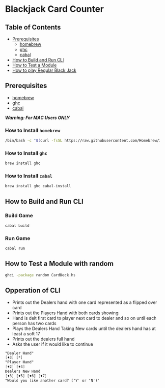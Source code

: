 # Blackjack Card Counter
## Table of Contents
- [Prerequisites](#prerequisites)
  - [homebrew](#how-to-install-homebrew)
  - [ghc](#how-to-install-ghc)
  - [cabal](#how-to-install-cabal)
- [How to Build and Run CLI](#how-to-build-and-run-cli)
- [How to Test a Module](#how-to-test-a-module)
- [How to play Regular Black Jack](#opperation-of-cli)

## Prerequisites 
  - [homebrew](#how-to-install-homebrew)
  - [ghc](#how-to-install-ghc)
  - [cabal](#how-to-install-cabal)

***Warning: For MAC Users ONLY***
### How to Install `homebrew`
```bash
/bin/bash -c "$(curl -fsSL https://raw.githubusercontent.com/Homebrew/install/HEAD/install.sh)"
```
### How to Install `ghc`
```bash
brew install ghc
```
### How to Install `cabal`
```bash
brew install ghc cabal-install
```

## How to Build and Run CLI
### Build Game
```bash
cabal build
```
### Run Game
```bash
cabal run
```

## How to Test a Module with random
```bash
ghci -package random CardDeck.hs
```

## Opperation of CLI
- Prints out the Dealers hand with one card represented as a flipped over card
- Prints out the Players Hand with both cards showing
- Hand is delt first card to player next card to dealer and so on until each person has two cards
- Plays the Dealers Hand Taking New cards until the dealers hand has at least a soft 17
- Prints out the dealers full hand
- Asks the user if it would like to continue
```txt
"Dealer Hand"
[♦3] [*]
"Player Hand"
[♦2] [♦4]
Dealers New Hand
[♦3] [♦5] [♦6] [♦7] 
"Would you like another card? ('Y' or 'N')"
```